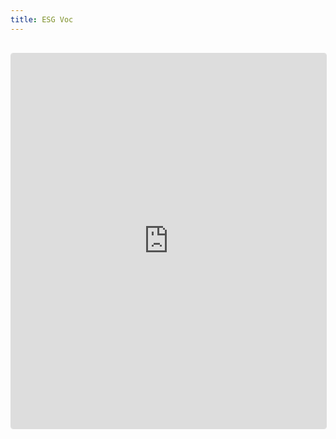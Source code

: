 ```yaml
---
title: ESG Voc
---
```

<iframe 
  src="https://esgf.github.io/esgf-vocab/" 
  width="100%" 
  height="600px" 
  frameborder="0"
  style="border:1px solid #ddd; border-radius:4px; margin:1rem 0;"
  loading="lazy"
></iframe>
